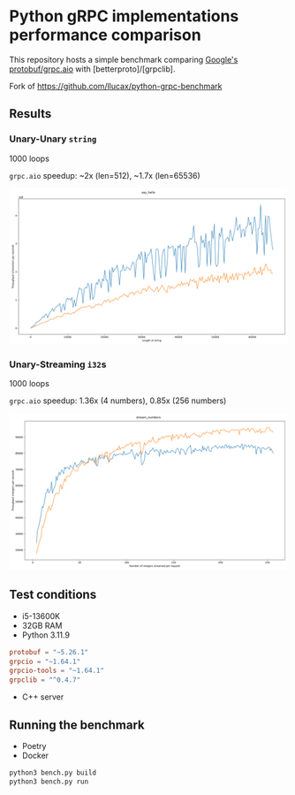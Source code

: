 # Python gRPC implementations performance comparison

This repository hosts a simple benchmark comparing [Google's
protobuf/grpc.aio](https://grpc.github.io/grpc/python/) with
[betterproto]/[grpclib].

Fork of https://github.com/llucax/python-grpc-benchmark

## Results

### Unary-Unary `string`

1000 loops

`grpc.aio` speedup: ~2x (len=512), ~1.7x (len=65536)

![say_hello](./time_say_hello.png)

### Unary-Streaming `i32`s

1000 loops

`grpc.aio` speedup: 1.36x (4 numbers), 0.85x (256 numbers)

![stream_numbers](./time_stream_numbers.png)

## Test conditions

- i5-13600K
- 32GB RAM
- Python 3.11.9
```toml
protobuf = "~5.26.1"
grpcio = "~1.64.1"
grpcio-tools = "~1.64.1"
grpclib = "^0.4.7"
```

- C++ server

## Running the benchmark

- Poetry
- Docker

```console
python3 bench.py build
python3 bench.py run
```